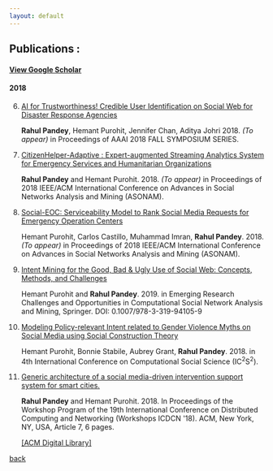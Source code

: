 ```yaml
---
layout: default
---
```


## Publications :

#### [View Google Scholar](https://scholar.google.com/citations?user=fKMSzz0AAAAJ&hl=en)
#### 2018
6. [AI for Trustworthiness! Credible User Identification on Social Web for Disaster Response Agencies](./publications.html)

	**Rahul Pandey**, Hemant Purohit, Jennifer Chan, Aditya Johri 2018. *(To appear)* in Proceedings of AAAI 2018 FALL SYMPOSIUM SERIES.

5. [CitizenHelper-Adaptive : Expert-augmented Streaming Analytics System for Emergency Services and Humanitarian Organizations](./publications.html)

	**Rahul Pandey** and Hemant Purohit. 2018. *(To appear)* in Proceedings of 2018 IEEE/ACM International Conference on Advances in Social Networks Analysis and Mining (ASONAM).

4. [Social-EOC: Serviceability Model to Rank Social Media Requests for Emergency Operation Centers](./publications.html)

	Hemant Purohit, Carlos Castillo, Muhammad Imran, **Rahul Pandey**. 2018. *(To appear)* in Proceedings of 2018 IEEE/ACM International Conference on Advances in Social Networks Analysis and Mining (ASONAM).  

3. [Intent Mining for the Good, Bad & Ugly Use of Social Web: Concepts, Methods, and Challenges](http://ist.gmu.edu/~hpurohit/informatics-lab/papers/snam-chapter-intent-FINAL.pdf)

	Hemant Purohit and **Rahul Pandey**. 2019. in Emerging Research Challenges and Opportunities in Computational Social Network Analysis and Mining, Springer. DOI: 0.1007/978-3-319-94105-9

2. [Modeling Policy-relevant Intent related to Gender Violence Myths on Social Media using Social Construction Theory](http://ist.gmu.edu/~hpurohit/informatics-lab/papers/modeling-gbv-policy-intent-ic2s218.pdf)

	Hemant Purohit, Bonnie Stabile, Aubrey Grant, **Rahul Pandey**. 2018. in 4th International Conference on Computational Social Science (IC<sup>2</sup>S<sup>2</sup>).

1. [Generic architecture of a social media-driven intervention support system for smart cities.](https://mason.gmu.edu/~rpandey4/scc18-gbv-social.pdf)

	**Rahul Pandey** and Hemant Purohit. 2018. In Proceedings of the Workshop Program of the 19th International Conference on Distributed Computing and Networking (Workshops ICDCN '18). ACM, New York, NY, USA, Article 7, 6 pages.

	[\[ACM Digital Library\]](https://doi.org/10.1145/3170521.3170528)


[back](./)
